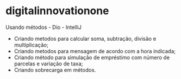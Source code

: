 # digitalinnovationone
Usando métodos - Dio - IntelliJ
- Criando metodos para calcular soma, subtração, divisão e multiplicação;
- Criando metodos para mensagem de acordo com a hora indicada;
- Criando método para simulação de empréstimo com número de parcelas e variação de taxa;
- Criando  sobrecarga em métodos.
